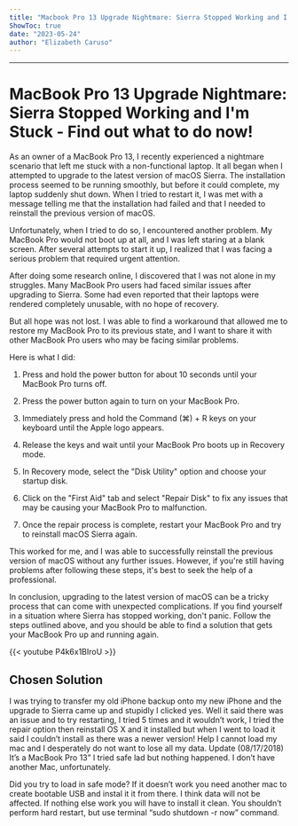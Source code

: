 ```yaml
---
title: "Macbook Pro 13 Upgrade Nightmare: Sierra Stopped Working and I'm Stuck - Find out what to do now!"
ShowToc: true 
date: "2023-05-24"
author: "Elizabeth Caruso"
---
```

*****
# MacBook Pro 13 Upgrade Nightmare: Sierra Stopped Working and I'm Stuck - Find out what to do now!

As an owner of a MacBook Pro 13, I recently experienced a nightmare scenario that left me stuck with a non-functional laptop. It all began when I attempted to upgrade to the latest version of macOS Sierra. The installation process seemed to be running smoothly, but before it could complete, my laptop suddenly shut down. When I tried to restart it, I was met with a message telling me that the installation had failed and that I needed to reinstall the previous version of macOS.

Unfortunately, when I tried to do so, I encountered another problem. My MacBook Pro would not boot up at all, and I was left staring at a blank screen. After several attempts to start it up, I realized that I was facing a serious problem that required urgent attention.

After doing some research online, I discovered that I was not alone in my struggles. Many MacBook Pro users had faced similar issues after upgrading to Sierra. Some had even reported that their laptops were rendered completely unusable, with no hope of recovery.

But all hope was not lost. I was able to find a workaround that allowed me to restore my MacBook Pro to its previous state, and I want to share it with other MacBook Pro users who may be facing similar problems.

Here is what I did:

1. Press and hold the power button for about 10 seconds until your MacBook Pro turns off.

2. Press the power button again to turn on your MacBook Pro.

3. Immediately press and hold the Command (⌘) + R keys on your keyboard until the Apple logo appears.

4. Release the keys and wait until your MacBook Pro boots up in Recovery mode.

5. In Recovery mode, select the "Disk Utility" option and choose your startup disk.

6. Click on the "First Aid" tab and select "Repair Disk" to fix any issues that may be causing your MacBook Pro to malfunction.

7. Once the repair process is complete, restart your MacBook Pro and try to reinstall macOS Sierra again.

This worked for me, and I was able to successfully reinstall the previous version of macOS without any further issues. However, if you're still having problems after following these steps, it's best to seek the help of a professional.

In conclusion, upgrading to the latest version of macOS can be a tricky process that can come with unexpected complications. If you find yourself in a situation where Sierra has stopped working, don't panic. Follow the steps outlined above, and you should be able to find a solution that gets your MacBook Pro up and running again.

{{< youtube P4k6x1BIroU >}} 



## Chosen Solution
 I was trying to transfer my old iPhone backup onto my new iPhone and the upgrade to Sierra came up and stupidly I clicked yes. Well it said there was an issue and to try restarting, I tried 5 times and it wouldn’t work, I tried the repair option then reinstall OS X and it installed but when I went to load it said I couldn’t install as there was a newer version! Help I cannot load my mac and I desperately do not want to lose all my data.
Update (08/17/2018)
It’s a MacBook Pro 13”  I tried safe lad but nothing happened.  I don’t have another Mac, unfortunately.

 Did you try to load in safe mode? If it doesn’t work you need another mac to create bootable USB and instal it it from there. I think data will not be affected. If nothing else work you will have to install it clean.
You shouldn’t perform hard restart, but use terminal “sudo shutdown -r now” command.




